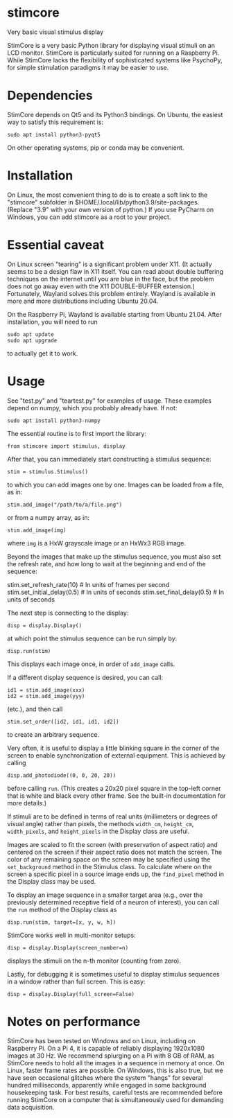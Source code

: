 # stimcore
Very basic visual stimulus display

StimCore is a very basic Python library for displaying visual stimuli on an LCD monitor. 
StimCore is particularly suited for running on a Raspberry Pi. 
While StimCore lacks the flexibility of sophisticated systems like PsychoPy, for simple stimulation paradigms it may be easier to use.

# Dependencies

StimCore depends on Qt5 and its Python3 bindings. On Ubuntu, the easiest way to satisfy this requirement is:

    sudo apt install python3-pyqt5
  
On other operating systems, pip or conda may be convenient.

# Installation

On Linux, the most convenient thing to do is to create a soft link to the "stimcore" subfolder in $HOME/.local/lib/python3.9/site-packages. 
(Replace "3.9" with your own version of python.) If you use PyCharm on Windows, you can add stimcore as a root to your project.

# Essential caveat

On Linux screen "tearing" is a significant problem under X11. (It actually seems to be a design flaw in X11 itself. You can read about 
double buffering techniques on the internet until you are blue in the face, but the problem does not go away even with the X11 DOUBLE-BUFFER 
extension.) Fortunately, Wayland solves this problem entirely. Wayland is available in more and more distributions including Ubuntu 20.04.

On the Raspberry Pi, Wayland is available starting from Ubuntu 21.04. After installation, you will need to run

    sudo apt update
    sudo apt upgrade

to actually get it to work.

# Usage

See "test.py" and "teartest.py" for examples of usage. These examples depend on numpy, which you probably already have. If not:

    sudo apt install python3-numpy

The essential routine is to first import the library:

    from stimcore import stimulus, display

After that, you can immediately start constructing a stimulus sequence:

    stim = stimulus.Stimulus()

to which you can add images one by one. Images can be loaded from a file, as in:

    stim.add_image("/path/to/a/file.png")

or from a numpy array, as in:

    stim.add_image(img)

where `img` is a HxW grayscale image or an HxWx3 RGB image.

Beyond the images that make up the stimulus sequence, you must also set the refresh rate, and how long to wait at the beginning and end of the sequence:

   stim.set_refresh_rate(10) # In units of frames per second
   stim.set_initial_delay(0.5) # In units of seconds
   stim.set_final_delay(0.5) # In units of seconds

The next step is connecting to the display:

    disp = display.Display()

at which point the stimulus sequence can be run simply by:

    disp.run(stim)

This displays each image once, in order of `add_image` calls. 

If a different display sequence is desired, you can call:

    id1 = stim.add_image(xxx)
    id2 = stim.add_image(yyy)
 
(etc.), and then call

    stim.set_order([id2, id1, id1, id2]) 

to create an arbitrary sequence.

Very often, it is useful to display a little blinking square in the corner of the screen to enable synchronization of external equipment. This is achieved by calling

    disp.add_photodiode((0, 0, 20, 20))

before calling `run`. (This creates a 20x20 pixel square in the top-left corner that is white and black every other frame. 
See the built-in documentation for more details.)

If stimuli are to be defined in terms of real units (millimeters or degrees of visual angle) rather than pixels, the 
methods `width_cm`, `height_cm`, `width_pixels`, and `height_pixels` in the Display class are useful.

Images are scaled to fit the screen (with preservation of aspect ratio) and centered on the screen if their aspect ratio does not match the screen. 
The color of any remaining space on the screen may be specified using the `set_background` method in the Stimulus class. To calculate where on the screen 
a specific pixel in a source image ends up, the `find_pixel` method in the Display class may be used.

To display an image sequence in a smaller target area (e.g., over the previously determined receptive field of a neuron of interest), you can call the `run` method
of the Display class as

    disp.run(stim, target=[x, y, w, h])

StimCore works well in multi-monitor setups:

    disp = display.Display(screen_number=n)

displays the stimuli on the n-th monitor (counting from zero).

Lastly, for debugging it is sometimes useful to display stimulus sequences in a window rather than full screen. This is easy:

    disp = display.Display(full_screen=False)
    
# Notes on performance

StimCore has been tested on Windows and on Linux, including on Raspberry Pi. On a Pi 4, it is capable of reliably displaying 1920x1080 images at 30 Hz. 
We recommend splurging on a Pi with 8 GB of RAM, as StimCore needs to hold all the images in a sequence in memory at once. On Linux, faster frame rates are possible. 
On Windows, this is also true, but we have seen occasional glitches where the system "hangs" for several hundred milliseconds, apparently while engaged 
in some background housekeeping task.  For best results, careful tests are recommended before running StimCore on a computer that is simultaneously used for
demanding data acquisition.
